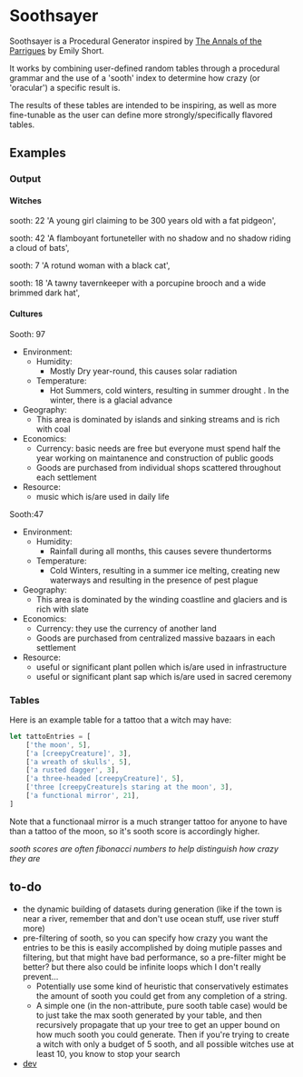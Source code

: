 # Soothsayer

Soothsayer is a Procedural Generator inspired by [The Annals of the Parrigues](https://www.youtube.com/watch?v=narjui3em1k) by Emily Short.

It works by combining user-defined random tables through a procedural grammar and the use of a 'sooth' index to determine how crazy (or 'oracular') a specific result is.

The results of these tables are intended to be inspiring, as well as more fine-tunable as the user can define more strongly/specifically flavored tables.

## Examples

### Output

#### Witches
sooth: 22 'A young girl claiming to be 300 years old with a fat pidgeon', 

sooth: 42 'A flamboyant fortuneteller with no shadow and no shadow riding a cloud of bats',
  
sooth: 7  'A rotund woman with a black cat', 

sooth: 18 'A tawny tavernkeeper with a porcupine brooch and a wide brimmed dark hat',

#### Cultures
Sooth: 97
- Environment:
  - Humidity:
    - Mostly Dry year-round, this causes solar radiation
  - Temperature:
    - Hot Summers, cold winters, resulting in summer drought . In the winter, there is a glacial advance
- Geography:
  - This area is dominated by islands and sinking streams and is rich with coal
- Economics:
  - Currency: basic needs are free but everyone must spend half the year working on maintanence and construction of public goods
  - Goods are purchased from individual shops scattered throughout each settlement
- Resource:
  - music which is/are used in daily life 

Sooth:47
- Environment:
  - Humidity:
    - Rainfall during all months, this causes severe thundertorms
  - Temperature:
    - Cold Winters, resulting in a summer ice melting, creating new waterways and resulting in the presence of pest plague
- Geography:
  - This area is dominated by the winding coastline and glaciers and is rich with slate
- Economics:
  - Currency: they use the currency of another land
  - Goods are purchased from centralized massive bazaars in each settlement
- Resource:
  - useful or significant plant pollen which is/are used in infrastructure
  - useful or significant plant sap which is/are used in sacred ceremony

### Tables

Here is an example table for a tattoo that a witch may have:

```js
let tattoEntries = [
    ['the moon', 5],
    ['a [creepyCreature]', 3],
    ['a wreath of skulls', 5],
    ['a rusted dagger', 3],
    ['a three-headed [creepyCreature]', 5],
    ['three [creepyCreature]s staring at the moon', 3],
    ['a functional mirror', 21],
]
```

Note that a functionaal mirror is a much stranger tattoo for anyone to have than a tattoo of the moon, so it's sooth score is accordingly higher.

*sooth scores are often fibonacci numbers to help distinguish how crazy they are*


## to-do
- the dynamic building of datasets during generation (like if the town is near a river, remember that and don't use ocean stuff, use river stuff more)
- pre-filtering of sooth, so you can specify how crazy you want the entries to be
this is easily accomplished by doing mutiple passes and filtering, but that might have bad performance, so a pre-filter might be better? but there also could be infinite loops which I don't really prevent...
   - Potentially use some kind of heuristic that conservatively estimates the amount of sooth you could get from any completion of a string.
   - A simple one (in the non-attribute, pure sooth table case) would be to just take the max sooth generated by your table, and then recursively propagate that up your tree to get an upper bound on how much sooth you could generate. Then if you're trying to create a witch with only a budget of 5 sooth, and all possible witches use at least 10, you know to stop your search
-  [dev](https://www.notion.so/pelorus/Devlopment-cfb6b49d58424c5dad997d4f8e5a61f1)
